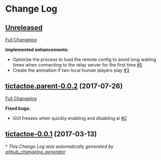 # Change Log

## [Unreleased](https://github.com/vatbub/tictactoe/tree/HEAD)

[Full Changelog](https://github.com/vatbub/tictactoe/compare/tictactoe.parent-0.0.2...HEAD)

**Implemented enhancements:**

- Optimize the process to load the remote config to avoid long waiting times when connecting to the relay server for the first time [\#5](https://github.com/vatbub/tictactoe/issues/5)
- Create the animation if two local human players play [\#3](https://github.com/vatbub/tictactoe/issues/3)

## [tictactoe.parent-0.0.2](https://github.com/vatbub/tictactoe/tree/tictactoe.parent-0.0.2) (2017-07-26)
[Full Changelog](https://github.com/vatbub/tictactoe/compare/tictactoe-0.0.1...tictactoe.parent-0.0.2)

**Fixed bugs:**

- GUI freezes when quickly enabling and disabling ai [\#2](https://github.com/vatbub/tictactoe/issues/2)

## [tictactoe-0.0.1](https://github.com/vatbub/tictactoe/tree/tictactoe-0.0.1) (2017-03-13)


\* *This Change Log was automatically generated by [github_changelog_generator](https://github.com/skywinder/Github-Changelog-Generator)*